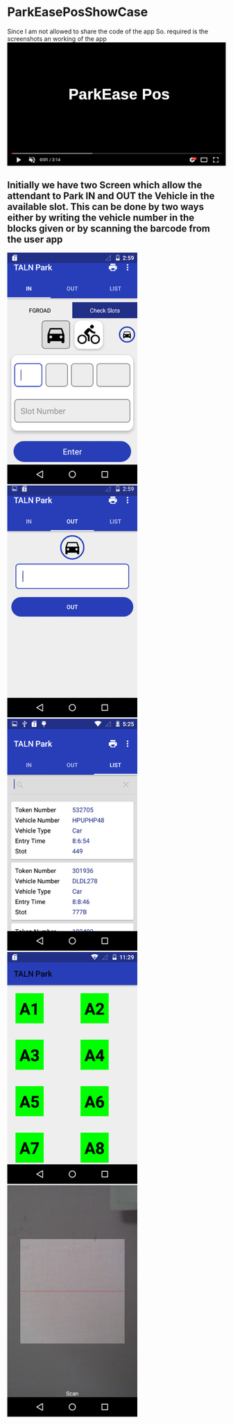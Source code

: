 # ParkEasePosShowCase
Since I am not allowed to share the code of the app So. required is the screenshots an working of the app
[![Watch the video](redirecting.png)](https://youtu.be/N7wPJXrrxPo)

## Initially we have two Screen which allow the attendant to Park IN and OUT the Vehicle in the available slot. This can be done by two ways either by writing the vehicle number in the blocks given or by scanning the barcode from the user app


<p float="left">
<img src="image1.png" alt="first screen" width="300">  
<img src="image2.png" alt="second screen" width="300">  
<img src="image3.png" alt="third screen" width="300">  
<img src="image4.png" alt="fourth screen" width="300">  
<img src="image5.png" alt="fifth screen" width="300">  
</p>
